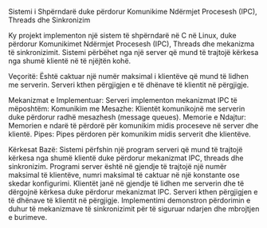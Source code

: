 Sistemi i Shpërndarë duke përdorur Komunikime Ndërmjet Procesesh (IPC), Threads dhe Sinkronizim

Ky projekt implementon një sistem të shpërndarë në C në Linux, duke përdorur Komunikimet Ndërmjet Procesesh (IPC), Threads dhe mekanizma të sinkronizimit. Sistemi përbëhet nga një server që mund të trajtojë kërkesa nga shumë klientë në të njëjtën kohë.


Veçoritë: 
Është caktuar një numër maksimal i klientëve që mund të lidhen me serverin.
Serveri kthen përgjigjen e të dhënave të klientit në përgjigje.


Mekanizmat e Implementuar: 
Serveri implementon mekanizmat IPC të mëposhtëm:
Komunikim me Mesazhe: Klientët komunikojnë me serverin duke përdorur radhë mesazhesh (message queues).
Memorie e Ndajtur: Memorien e ndarë të përdorë për komunikim midis proceseve në server dhe klientë.
Pipes: Pipes përdoren për komunikim midis serverit dhe klientëve.


Kërkesat Bazë: 
Sistemi përfshin një program serveri që mund të trajtojë kërkesa nga shumë klientë duke përdorur mekanizmat IPC, threads dhe sinkronizim.
Programi server është në gjendje të trajtojë një numër maksimal të klientëve, numri maksimal të caktuar në një konstante ose skedar konfigurimi.
Klientët janë në gjendje të lidhen me serverin dhe të dërgojnë kërkesa duke përdorur mekanizmat IPC.
Serveri kthen përgjigjen e të dhënave të klientit në përgjigje.
Implementimi demonstron përdorimin e duhur të mekanizmave të sinkronizimit për të siguruar ndarjen dhe mbrojtjen e burimeve.
